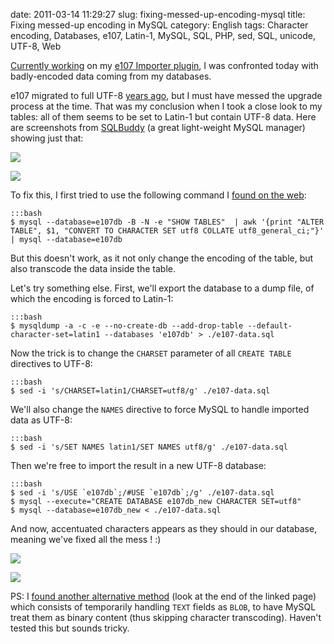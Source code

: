 date: 2011-03-14 11:29:27
slug: fixing-messed-up-encoding-mysql
title: Fixing messed-up encoding in MySQL
category: English
tags: Character encoding, Databases, e107, Latin-1, MySQL, SQL, PHP, sed, SQL, unicode, UTF-8, Web

[Currently working](http://kevin.deldycke.com/2011/03/e107-importer-1-1/) on my [e107 Importer plugin](http://wordpress.org/extend/plugins/e107-importer/), I was confronted today with badly-encoded data coming from my databases.

e107 migrated to full UTF-8 [years ago](http://e107.org/comment.php?comment.news.735), but I must have messed the upgrade process at the time. That was my conclusion when I took a close look to my tables: all of them seems to be set to Latin-1 but contain UTF-8 data. Here are screenshots from [SQLBuddy](http://www.sqlbuddy.com) (a great light-weight MySQL manager) showing just that:

![](/static/uploads/2011/03/e107-latin1-encoded-mysql-tables.png)

![](/static/uploads/2011/03/utf8-encoded-data-in-latin1-tables.png)

To fix this, I first tried to use the following command I [found on the web](http://www.commandlinefu.com/commands/view/1575/convert-all-mysql-tables-and-fields-to-utf8):

    :::bash
    $ mysql --database=e107db -B -N -e "SHOW TABLES"  | awk '{print "ALTER TABLE", $1, "CONVERT TO CHARACTER SET utf8 COLLATE utf8_general_ci;"}' | mysql --database=e107db

But this doesn't work, as it not only change the encoding of the table, but also transcode the data inside the table.

Let's try something else. First, we'll export the database to a dump file, of which the encoding is forced to Latin-1:

    :::bash
    $ mysqldump -a -c -e --no-create-db --add-drop-table --default-character-set=latin1 --databases 'e107db' > ./e107-data.sql

Now the trick is to change the `CHARSET` parameter of all `CREATE TABLE` directives to UTF-8:

    :::bash
    $ sed -i 's/CHARSET=latin1/CHARSET=utf8/g' ./e107-data.sql

We'll also change the `NAMES` directive to force MySQL to handle imported data as UTF-8:

    :::bash
    $ sed -i 's/SET NAMES latin1/SET NAMES utf8/g' ./e107-data.sql

Then we're free to import the result in a new UTF-8 database:

    :::bash
    $ sed -i 's/USE `e107db`;/#USE `e107db`;/g' ./e107-data.sql
    $ mysql --execute="CREATE DATABASE e107db_new CHARACTER SET=utf8"
    $ mysql --database=e107db_new < ./e107-data.sql

And now, accentuated characters appears as they should in our database, meaning we've fixed all the mess ! :)

![](/static/uploads/2011/03/e107-utf8-encoded-mysql-tables.png)

![](/static/uploads/2011/03/fixed-utf8-data-in-tables.png)

PS: I [found another alternative method](http://en.gentoo-wiki.com/wiki/Convert_latin1_to_UTF-8_in_MySQL#Alternative_Method) (look at the end of the linked page) which consists of temporarily handling `TEXT` fields as `BLOB`, to have MySQL treat them as binary content (thus skipping character transcoding). Haven't tested this but sounds tricky.

